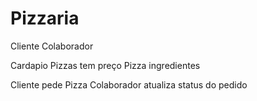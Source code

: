 # Pizzaria

Cliente
Colaborador

Cardapio
Pizzas tem preço
Pizza ingredientes

Cliente pede Pizza
Colaborador atualiza status do pedido
